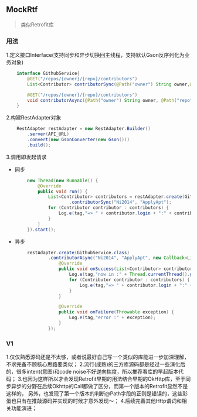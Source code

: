 ## MockRtf

> 类似Retrofit库

### 用法

1.定义接口Interface(支持同步和异步切换回主线程，支持默认Gson反序列化为业务对象)

```java
    interface GithubService{
        @GET("/repos/{owner}/{repo}/contributors")
        List<Contributor> contributorSync(@Path("owner") String owner,@Path("repo") String repo);

        @GET("/repos/{owner}/{repo}/contributors")
        void contributorAsync(@Path("owner") String owner, @Path("repo") String repo, Callback<List<Contributor>> callback);
    }

```
2.构建RestAdapter对象
```java
    RestAdapter restAdapter = new RestAdapter.Builder()
        .server(API_URL)
        .convert(new GsonConverter(new Gson()))
        .build();

```
3.调用即发起请求

* 同步
```java
        new Thread(new Runnable() {
            @Override
            public void run() {
                List<Contributor> contributors = restAdapter.create(GithubService.class)
                        .contributorSync("Ni2014", "ApplyApt");
                for (Contributor contributor : contributors) {
                    Log.e(tag,"=> " + contributor.login + ":" + contributor.contributions);
                }
            }
        }).start();

```

* 异步
```java
        restAdapter.create(GithubService.class)
                .contributorAsync("Ni2014", "ApplyApt", new Callback<List<Contributor>>() {
                    @Override
                    public void onSuccess(List<Contributor> contributors) {
                        Log.e(tag,"now in :" + Thread.currentThread().getName());
                        for (Contributor contributor : contributors) {
                            Log.e(tag,"=> " + contributor.login + ":" + contributor.contributions);
                        }
                    }

                    @Override
                    public void onFailure(Throwable exception) {
                        Log.e(tag,"error :" + exception);
                    }
                });

```

### V1

1.仅仅熟悉源码还是不太够，或者说最好自己写一个类似的库能进一步加深理解，不求完备不顾核心思路要类似；
2.流行(成熟)的三方库源码都是经过一些演化后的，很多intent(意图)和code noise不好逆向揣度，所以推荐看库的早起版本代码；
3.也因为这样所以才会发现Retrofit早期的用法结合早期的OkHttp库，至于同步异步的分野在后续Okhttp的Call都做了区分，而第一个版本的Retrofit显然不是这样的，
另外，也发现了第一个版本的判断@Path字段的正则是错误的，这些彩蛋也只有在推敲源码并实现的时候才意外发现～；
4.后续完善其他Http谓词和相关功能演进；













